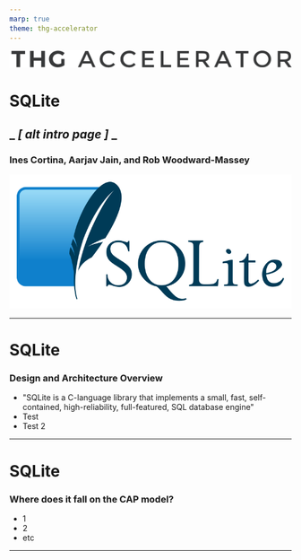 ```yaml
---
marp: true
theme: thg-accelerator
---
```


![width:800px](accelerator-logo.svg)

# SQLite

## _ ***[ alt intro page ]*** _

### Ines Cortina, Aarjav Jain, and Rob Woodward-Massey

![width:100px](img/sqlite-tutorial-homepage.svg)

---

# SQLite

### Design and Architecture Overview

- "SQLite is a C-language library that implements a small, fast, self-contained, high-reliability, full-featured, SQL database engine"
- Test
- Test 2

---

# SQLite

### Where does it fall on the CAP model?

- 1
- 2
- etc

---
